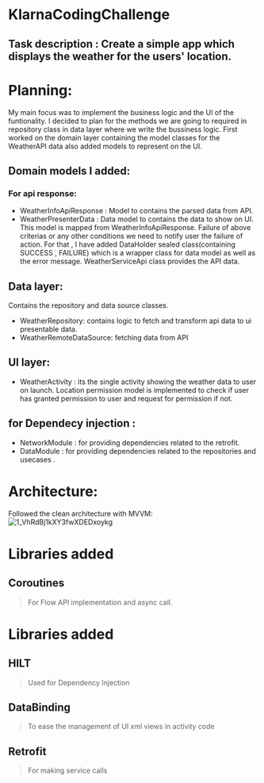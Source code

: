 # KlarnaCodingChallenge
## Task description : Create a simple app which displays the weather for the users' location.

# Planning:
My main focus was to implement the business logic and the UI of the funtionality.
I decided to plan for the methods we are going to required in repository class in data layer where we write the bussiness logic.
First worked on the domain layer containing the model classes for the WeatherAPI data also added models to represent on the UI.
## Domain models I added:
### For api response:
- WeatherInfoApiResponse : Model to contains the parsed data from API.
- WeatherPresenterData : Data model to contains the data to show on UI. This model is mapped from WeatherInfoApiResponse.
Failure of above criterias or any other conditions we need to notify user the failure of action. For that , I have added DataHolder sealed class(containing SUCCESS , FAILURE) which is a wrapper class for data model as well as the error message.
WeatherServiceApi class provides the API data.

## Data layer:
Contains the repository and data source classes.
- WeatherRepository: contains logic to fetch and transform api data to ui presentable data.
- WeatherRemoteDataSource: fetching data from API

## UI layer:
- WeatherActivity : its the single activity showing the weather data to user on launch.
Location permission model is implemented to check if user has granted permission to user and request for permission if not.


## for Dependecy injection :
- NetworkModule : for providing dependencies related to the retrofit.
- DataModule : for providing dependencies related to the repositories and usecases .

# Architecture: 
Followed the clean architecture with MVVM:
![1_VhRdBj1kXY3fwXDEDxoykg](https://user-images.githubusercontent.com/10473282/153204090-096426d1-c36c-49fa-9f01-07cdeb25047d.png)

# Libraries added

## Coroutines
> For Flow API implementation and async call.

# Libraries added
## HILT
> Used for Dependency Injection

## DataBinding
>To ease the management of UI xml views in activity code

## Retrofit 
> For making service calls
